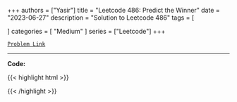 
+++
authors = ["Yasir"]
title = "Leetcode 486: Predict the Winner"
date = "2023-06-27"
description = "Solution to Leetcode 486"
tags = [
    
]
categories = [
    "Medium"
]
series = ["Leetcode"]
+++



[`Problem Link`](https://leetcode.com/problems/predict-the-winner/description/)

---

**Code:**

{{< highlight html >}}

{{< /highlight >}}

